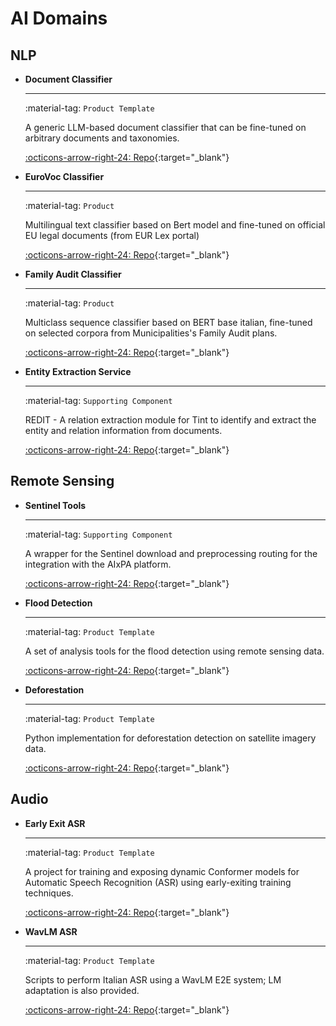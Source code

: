 # AI Domains

## NLP

<div class="grid cards" markdown>

-  __Document Classifier__

    ---

    :material-tag: ``Product Template``

    A generic LLM-based document classifier that can be fine-tuned on arbitrary documents and taxonomies.


    [:octicons-arrow-right-24: Repo](https://github.com/tn-aixpa/document-classifier){:target="_blank"}

-  __EuroVoc Classifier__

    ---

    :material-tag: ``Product``

    Multilingual text classifier based on Bert model and fine-tuned on official EU legal documents (from EUR Lex portal)

    [:octicons-arrow-right-24: Repo](https://github.com/tn-aixpa/eurovoc-classifier){:target="_blank"}

-  __Family Audit Classifier__

    ---

    :material-tag: ``Product``

    Multiclass sequence classifier based on BERT base italian, fine-tuned on selected corpora from Municipalities's Family Audit plans.

    [:octicons-arrow-right-24: Repo](https://github.com/FluveFV/faudit-classifier){:target="_blank"}


-  __Entity Extraction Service__

    ---

    :material-tag: ``Supporting Component``

    REDIT - A relation extraction module for Tint to identify and extract the entity and relation information from  documents.


    [:octicons-arrow-right-24: Repo](https://github.com/tn-aixpa/redit){:target="_blank"}

</div>

## Remote Sensing


<div class="grid cards" markdown>

-  __Sentinel Tools__

    ---

    :material-tag: ``Supporting Component``

    A  wrapper for the Sentinel download and preprocessing routing for the integration with the AIxPA platform.


    [:octicons-arrow-right-24: Repo](https://github.com/tn-aixpa/sentinel-tools){:target="_blank"}


-  __Flood Detection__

    ---

    :material-tag: ``Product Template``

    A set of analysis tools for the flood detection using remote sensing data.


    [:octicons-arrow-right-24: Repo](https://github.com/Munazaa/Flood-Mapping-Case){:target="_blank"}

-  __Deforestation__

    ---

    :material-tag: ``Product Template``

    Python implementation for deforestation detection on satellite imagery data.

    [:octicons-arrow-right-24: Repo](https://github.com/KhaterehMeshkini/Deforestation){:target="_blank"}

</div>

## Audio


<div class="grid cards" markdown>

-  __Early Exit ASR__

    ---

    :material-tag: ``Product Template``

    A project for training and exposing dynamic Conformer models for Automatic Speech Recognition (ASR) using early-exiting training techniques.

    [:octicons-arrow-right-24: Repo](https://github.com/tn-aixpa/audio-early-exit-transformer){:target="_blank"}

-  __WavLM ASR__

    ---

    :material-tag: ``Product Template``

    Scripts to perform Italian ASR using a WavLM E2E system; LM adaptation is also provided.

    [:octicons-arrow-right-24: Repo](https://github.com/SpeechTechLab/FBK_ASR_public){:target="_blank"}

</div>